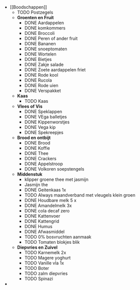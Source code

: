 - [[Boodschappen]]
	- TODO Postzegels
	- **Groenten en Fruit**
		- DONE Aardappelen
		- DONE komkommers
		- DONE Broccoli
		- DONE Peren of ander fruit
		- DONE Bananen
		- DONE snoeptomaten
		- DONE Wortelen
		- DONE Bietjes
		- DONE Zakje salade
		- DONE Zoete aardappelen friet
		- DONE Rode kool
		- DONE Rucola
		- DONE Rode uien
		- DONE Verspakket
	- **Kaas**
		- TODO Kaas
	- **Vlees of Vis**
		- DONE Speklappen
		- DONE VEga balletjes
		- DONE Kippenworstjes
		- DONE Vega kip
		- DONE Spekreepjes
	- **Brood en ontbijt**
		- DONE Brood
		- DONE Koffie
		- DONE Thee
		- DONE Crackers
		- DONE Appelstroop
		- DONE Volkoren soepstengels
	- **Middenstuk**
		- klipper groene thee met jasmijn
		- Jasmijn the
		- DONE Geitenkaas 1x
		- TODO Always maandverband met vleugels klein groen
		- DONE Houdbare melk 5 x
		- DONE Amandelmelk 3x
		- DONE cola decaf zero
		- DONE Kattenvoer
		- DONE Kattengrid
		- DONE Humus
		- DONE Afwasmiddel
		- TODO 0% bosvruchten aanmaak
		- TODO Tomaten blokjes blik
	- **Diepvries en Zuivel**
		- TODO Karnemelk 2x
		- TODO Magere yoghurt
		- TODO Vanille vla 1x
		- TODO Boter
		- TODO zalm diepvries
		- TODO Spinazi
-